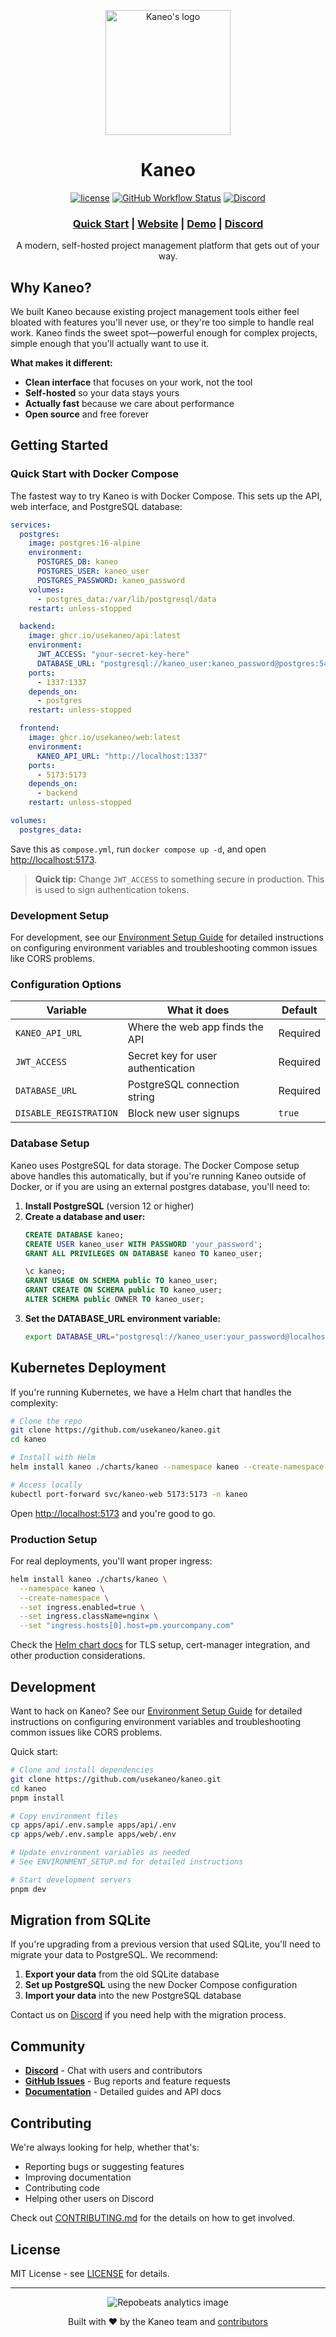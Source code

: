 <p align="center">
  <a href="https://kaneo.app">
    <img src="https://assets.kaneo.app/logo-mono-rounded.png" alt="Kaneo's logo" width="200" />
  </a>
</p>

<h1 align="center">Kaneo</h1>

<div align="center">

[![license](https://img.shields.io/badge/license-MIT-blue.svg)](LICENSE)
[![GitHub Workflow Status](https://img.shields.io/github/actions/workflow/status/usekaneo/kaneo/ci.yml?branch=main)](https://github.com/usekaneo/kaneo/actions)
[![Discord](https://img.shields.io/discord/1326250681530843178?color=7389D8&label=&logo=discord&logoColor=ffffff)](https://discord.gg/rU4tSyhXXU)

</div>

<div align="center">
  <h3>
    <a href="https://kaneo.app/docs">Quick Start</a>
    <span> | </span>
    <a href="https://kaneo.app">Website</a>
    <span> | </span>
    <a href="https://demo.kaneo.app">Demo</a>
    <span> | </span>
    <a href="https://discord.gg/rU4tSyhXXU">Discord</a>
  </h3>
</div>

<p align="center">A modern, self-hosted project management platform that gets out of your way.</p>

## Why Kaneo?

We built Kaneo because existing project management tools either feel bloated with features you'll never use, or they're too simple to handle real work. Kaneo finds the sweet spot—powerful enough for complex projects, simple enough that you'll actually want to use it.

**What makes it different:**
- **Clean interface** that focuses on your work, not the tool
- **Self-hosted** so your data stays yours
- **Actually fast** because we care about performance
- **Open source** and free forever

## Getting Started

### Quick Start with Docker Compose

The fastest way to try Kaneo is with Docker Compose. This sets up the API, web interface, and PostgreSQL database:

```yaml
services:
  postgres:
    image: postgres:16-alpine
    environment:
      POSTGRES_DB: kaneo
      POSTGRES_USER: kaneo_user
      POSTGRES_PASSWORD: kaneo_password
    volumes:
      - postgres_data:/var/lib/postgresql/data
    restart: unless-stopped

  backend:
    image: ghcr.io/usekaneo/api:latest
    environment:
      JWT_ACCESS: "your-secret-key-here"
      DATABASE_URL: "postgresql://kaneo_user:kaneo_password@postgres:5432/kaneo"
    ports:
      - 1337:1337
    depends_on:
      - postgres
    restart: unless-stopped

  frontend:
    image: ghcr.io/usekaneo/web:latest
    environment:
      KANEO_API_URL: "http://localhost:1337"
    ports:
      - 5173:5173
    depends_on:
      - backend
    restart: unless-stopped

volumes:
  postgres_data:
```

Save this as `compose.yml`, run `docker compose up -d`, and open [http://localhost:5173](http://localhost:5173).

> **Quick tip:** Change `JWT_ACCESS` to something secure in production. This is used to sign authentication tokens.

### Development Setup

For development, see our [Environment Setup Guide](ENVIRONMENT_SETUP.md) for detailed instructions on configuring environment variables and troubleshooting common issues like CORS problems.

### Configuration Options

| Variable | What it does | Default |
| -------- | ------------ | ------- |
| `KANEO_API_URL` | Where the web app finds the API | Required |
| `JWT_ACCESS` | Secret key for user authentication | Required |
| `DATABASE_URL` | PostgreSQL connection string | Required |
| `DISABLE_REGISTRATION` | Block new user signups | `true` |

### Database Setup

Kaneo uses PostgreSQL for data storage. The Docker Compose setup above handles this automatically, but if you're running Kaneo outside of Docker, or if you are using an external postgres database, you'll need to:

1. **Install PostgreSQL** (version 12 or higher)
2. **Create a database and user:**
   ```sql
   CREATE DATABASE kaneo;
   CREATE USER kaneo_user WITH PASSWORD 'your_password';
   GRANT ALL PRIVILEGES ON DATABASE kaneo TO kaneo_user;

   \c kaneo;
   GRANT USAGE ON SCHEMA public TO kaneo_user;
   GRANT CREATE ON SCHEMA public TO kaneo_user;
   ALTER SCHEMA public OWNER TO kaneo_user;
   ```
3. **Set the DATABASE_URL environment variable:**
   ```bash
   export DATABASE_URL="postgresql://kaneo_user:your_password@localhost:5432/kaneo"
   ```

## Kubernetes Deployment

If you're running Kubernetes, we have a Helm chart that handles the complexity:

```bash
# Clone the repo
git clone https://github.com/usekaneo/kaneo.git
cd kaneo

# Install with Helm
helm install kaneo ./charts/kaneo --namespace kaneo --create-namespace

# Access locally
kubectl port-forward svc/kaneo-web 5173:5173 -n kaneo
```

Open [http://localhost:5173](http://localhost:5173) and you're good to go.

### Production Setup

For real deployments, you'll want proper ingress:

```bash
helm install kaneo ./charts/kaneo \
  --namespace kaneo \
  --create-namespace \
  --set ingress.enabled=true \
  --set ingress.className=nginx \
  --set "ingress.hosts[0].host=pm.yourcompany.com"
```

Check the [Helm chart docs](./charts/kaneo/README.md) for TLS setup, cert-manager integration, and other production considerations.

## Development

Want to hack on Kaneo? See our [Environment Setup Guide](ENVIRONMENT_SETUP.md) for detailed instructions on configuring environment variables and troubleshooting common issues like CORS problems.

Quick start:
```bash
# Clone and install dependencies
git clone https://github.com/usekaneo/kaneo.git
cd kaneo
pnpm install

# Copy environment files
cp apps/api/.env.sample apps/api/.env
cp apps/web/.env.sample apps/web/.env

# Update environment variables as needed
# See ENVIRONMENT_SETUP.md for detailed instructions

# Start development servers
pnpm dev
```

## Migration from SQLite

If you're upgrading from a previous version that used SQLite, you'll need to migrate your data to PostgreSQL. We recommend:

1. **Export your data** from the old SQLite database
2. **Set up PostgreSQL** using the new Docker Compose configuration
3. **Import your data** into the new PostgreSQL database

Contact us on [Discord](https://discord.gg/rU4tSyhXXU) if you need help with the migration process.

## Community

- **[Discord](https://discord.gg/rU4tSyhXXU)** - Chat with users and contributors
- **[GitHub Issues](https://github.com/usekaneo/kaneo/issues)** - Bug reports and feature requests
- **[Documentation](https://kaneo.app/quick-start)** - Detailed guides and API docs

## Contributing

We're always looking for help, whether that's:
- Reporting bugs or suggesting features
- Improving documentation
- Contributing code
- Helping other users on Discord

Check out [CONTRIBUTING.md](CONTRIBUTING.md) for the details on how to get involved.

## License

MIT License - see [LICENSE](LICENSE) for details.

---

<div align="center">
  <img src="https://repobeats.axiom.co/api/embed/3e8367ec2b2350e4fc48662df33c81dac657b833.svg" alt="Repobeats analytics image" />
</div>

<p align="center">
  Built with ❤️ by the Kaneo team and <a href="#contributors">contributors</a>
</p>
